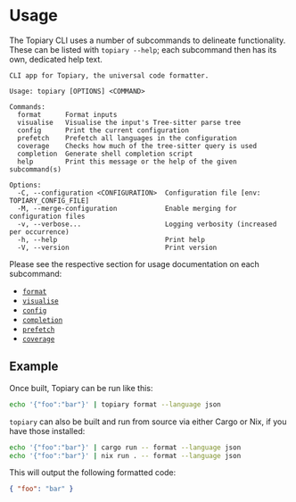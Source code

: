 # Usage

The Topiary CLI uses a number of subcommands to delineate functionality.
These can be listed with `topiary --help`; each subcommand then has its
own, dedicated help text.

<!-- DO NOT REMOVE THE "usage:{start,end}" COMMENTS -->
<!-- usage:start -->
```
CLI app for Topiary, the universal code formatter.

Usage: topiary [OPTIONS] <COMMAND>

Commands:
  format      Format inputs
  visualise   Visualise the input's Tree-sitter parse tree
  config      Print the current configuration
  prefetch    Prefetch all languages in the configuration
  coverage    Checks how much of the tree-sitter query is used
  completion  Generate shell completion script
  help        Print this message or the help of the given subcommand(s)

Options:
  -C, --configuration <CONFIGURATION>  Configuration file [env: TOPIARY_CONFIG_FILE]
  -M, --merge-configuration            Enable merging for configuration files
  -v, --verbose...                     Logging verbosity (increased per occurrence)
  -h, --help                           Print help
  -V, --version                        Print version
```
<!-- usage:end -->

Please see the respective section for usage documentation on each
subcommand:

- [`format`](format.md)
- [`visualise`](visualise.md)
- [`config`](config.md)
- [`completion`](completion.md)
- [`prefetch`](prefetch.md)
- [`coverage`](coverage.md)

## Example

Once built, Topiary can be run like this:

```bash
echo '{"foo":"bar"}' | topiary format --language json
```

`topiary` can also be built and run from source via either Cargo or Nix,
if you have those installed:

```bash
echo '{"foo":"bar"}' | cargo run -- format --language json
echo '{"foo":"bar"}' | nix run . -- format --language json
```

This will output the following formatted code:

```json
{ "foo": "bar" }
```
